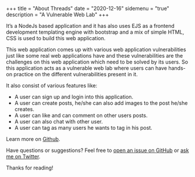 +++
title = "About Threads"
date = "2020-12-16"
sidemenu = "true"
description = "A Vulnerable Web Lab"
+++

It’s a NodeJs based application and it has also uses EJS as a frontend development templating engine with bootstrap and a mix of simple HTML, CSS is used to build this web application.

This web application comes up with various web application vulnerabilities just like some real web applications have and these vulnerabilities are the challenges on this web application which  need to be solved by its users. So this application acts as a vulnerable web lab where users can have hands-on practice on the different vulnerabilities present in it.  

It also consist of  various features like:

* A user can sign up and login into this application.
* A user can create posts, he/she can also add images to the post he/she creates.
* A user can like and can comment on other users posts.
* A user can also chat with other user.
* A user can tag as many users he wants to tag in his post.

Learn more on [Github](https://github.com/enciphers/Threads).

Have questions or suggestions? Feel free to [open an issue on GitHub](https://github.com/enciphers/Threads) or [ask me on Twitter](https://twitter.com/enciphers_).

Thanks for reading!
